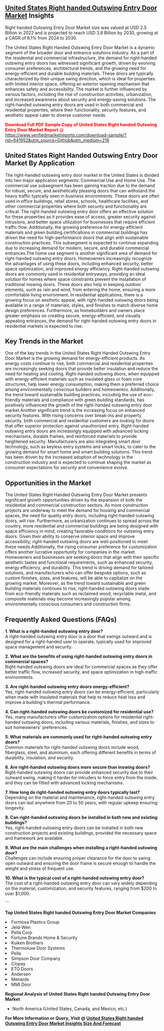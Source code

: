 <h2><a href="https://www.verifiedmarketreports.com/download-sample/?rid=641952&amp;utm_source=Github&amp;utm_medium=216" target="_blank">United States Right handed Outswing Entry Door Market</a> Insights</h2><p>Right handed Outswing Entry Door Market size was valued at USD 2.5 Billion in 2022 and is projected to reach USD 3.8 Billion by 2030, growing at a CAGR of 6.1% from 2024 to 2030.</p><p><p>The United States Right Handed Outswing Entry Door Market is a dynamic segment of the broader door and entrance solutions industry. As a part of the residential and commercial infrastructure, the demand for right-handed outswing entry doors has witnessed significant growth, driven by evolving consumer preferences, architectural trends, and the growing need for energy-efficient and durable building materials. These doors are typically characterized by their unique swing direction, which is ideal for properties with limited interior space, offering an exterior opening mechanism that enhances safety and accessibility. The market is further influenced by various factors, including the rise of construction activities, urbanization, and increased awareness about security and energy-saving solutions. The right-handed outswing entry doors are used in both commercial and residential properties, where their functionality, security features, and aesthetic appeal cater to diverse customer needs. <p><span class=""><span style="color: #ff0000;"><strong>Download Full PDF Sample Copy of United States Right handed Outswing Entry Door Market Report</strong> @ </span><a href="https://www.verifiedmarketreports.com/download-sample/?rid=641952&amp;utm_source=Github&amp;utm_medium=216" target="_blank">https://www.verifiedmarketreports.com/download-sample/?rid=641952&amp;utm_source=Github&amp;utm_medium=216</a></span></p></p><h2>United States Right Handed Outswing Entry Door Market By Application</h2><p>The right-handed outswing entry door market in the United States is divided into two major application segments: Commercial Use and Home Use. The commercial use subsegment has been gaining traction due to the demand for robust, secure, and aesthetically pleasing doors that can withstand the heavy traffic typically seen in business environments. These doors are often used in office buildings, retail stores, schools, healthcare facilities, and other commercial properties where both security and functionality are critical. The right-handed outswing entry door offers an effective solution for these properties as it provides ease of access, greater security against intrusions, and better space utilization for businesses that require efficient traffic flow. Additionally, the growing preference for energy-efficient materials and green building certifications in commercial buildings has driven the need for high-performance doors that align with sustainable construction practices. This subsegment is expected to continue expanding due to increasing demand for modern, secure, and durable commercial entrances.The home use segment is another significant area of demand for right-handed outswing entry doors. Homeowners increasingly recognize the advantages of using these doors, including enhanced security, better space optimization, and improved energy efficiency. Right-handed outswing doors are commonly used in residential entryways, providing an ideal solution for homes where space constraints prevent the installation of traditional inswing doors. These doors also help in keeping outdoor elements, such as rain and wind, from entering the home, ensuring a more comfortable living environment. In residential applications, there is a growing focus on aesthetic appeal, with right-handed outswing doors being available in a range of materials, styles, and finishes to match diverse home design preferences. Furthermore, as homebuilders and owners place greater emphasis on creating secure, energy-efficient, and visually appealing entrances, the demand for right-handed outswing entry doors in residential markets is expected to rise.<h2>Key Trends in the Market</h2><p>One of the key trends in the United States Right Handed Outswing Entry Door Market is the growing demand for energy-efficient products. As energy costs continue to rise, both commercial and residential properties are increasingly seeking doors that provide better insulation and reduce the need for heating and cooling. Right-handed outswing doors, when equipped with energy-efficient materials such as insulated glass or foam core structures, help lower energy consumption, making them a preferred choice among environmentally conscious builders and homeowners. Additionally, the trend toward sustainable building practices, including the use of eco-friendly materials and compliance with green building standards, has positively influenced the growth of the right-handed outswing entry door market.Another significant trend is the increasing focus on enhanced security features. With rising concerns over break-ins and property security, both commercial and residential customers are looking for doors that offer superior protection against unauthorized entry. Right-handed outswing entry doors are increasingly equipped with advanced locking mechanisms, durable frames, and reinforced materials to provide heightened security. Manufacturers are also integrating smart door technology, such as keyless entry systems and smart locks, to cater to the growing demand for smart home and smart building solutions. This trend has been driven by the increased adoption of technology in the construction industry and is expected to continue shaping the market as consumer expectations for security and convenience evolve.<h2>Opportunities in the Market</h2><p>The United States Right Handed Outswing Entry Door Market presents significant growth opportunities driven by the expansion of both the residential and commercial construction sectors. As more construction projects are underway to meet the demand for housing and commercial spaces, the need for quality entry doors, including right-handed outswing doors, will rise. Furthermore, as urbanization continues to spread across the country, more residential and commercial buildings are being designed with space efficiency in mind, creating favorable conditions for outswing entry doors. Given their ability to conserve interior space and improve accessibility, right-handed outswing doors are well-positioned to meet these needs.Additionally, the rising consumer preference for customization offers another lucrative opportunity for companies in the market. Homeowners and businesses are seeking doors that align with their specific aesthetic tastes and functional requirements, such as enhanced security, energy efficiency, and durability. This trend is driving demand for tailored solutions, and manufacturers who can offer bespoke options, such as custom finishes, sizes, and features, will be able to capitalize on the growing market. Moreover, as the trend toward sustainable and green building materials continues to rise, right-handed outswing doors made from eco-friendly materials such as reclaimed wood, recyclable metal, and composite materials may become increasingly popular among environmentally conscious consumers and construction firms. <h2>Frequently Asked Questions (FAQs)</h2><p><strong>1. What is a right-handed outswing entry door?</strong><br>A right-handed outswing entry door is a door that swings outward and is designed for a right-handed user to operate, typically used for improved space management and security.</p><p><strong>2. What are the benefits of using right-handed outswing entry doors in commercial spaces?</strong><br>Right-handed outswing doors are ideal for commercial spaces as they offer better traffic flow, increased security, and space optimization in high-traffic environments.</p><p><strong>3. Are right-handed outswing entry doors energy-efficient?</strong><br>Yes, right-handed outswing entry doors can be energy-efficient, particularly when made with insulated materials that help to reduce heat loss and improve a building's thermal performance.</p><p><strong>4. Can right-handed outswing doors be customized for residential use?</strong><br>Yes, many manufacturers offer customization options for residential right-handed outswing doors, including various materials, finishes, and sizes to suit homeowners' preferences.</p><p><strong>5. What materials are commonly used for right-handed outswing entry doors?</strong><br>Common materials for right-handed outswing doors include wood, fiberglass, steel, and aluminum, each offering different benefits in terms of durability, insulation, and security.</p><p><strong>6. Are right-handed outswing doors more secure than inswing doors?</strong><br>Right-handed outswing doors can provide enhanced security due to their outward swing, making it harder for intruders to force entry from the inside, and they can be fitted with advanced locking mechanisms.</p><p><strong>7. How long do right-handed outswing entry doors typically last?</strong><br>Depending on the material and maintenance, right-handed outswing entry doors can last anywhere from 20 to 50 years, with regular upkeep ensuring longevity.</p><p><strong>8. Can right-handed outswing doors be installed in both new and existing buildings?</strong><br>Yes, right-handed outswing entry doors can be installed in both new construction projects and existing buildings, provided the necessary space and framework are available.</p><p><strong>9. What are the main challenges when installing a right-handed outswing door?</strong><br>Challenges can include ensuring proper clearance for the door to swing open outward and ensuring the door frame is secure enough to handle the weight and stress of frequent use.</p><p><strong>10. What is the typical cost of a right-handed outswing entry door?</strong><br>The cost of a right-handed outswing entry door can vary widely depending on the material, customization, and security features, ranging from $200 to over $1,000.</p>```</p><p><strong>Top United States Right handed Outswing Entry Door Market Companies</strong></p><div data-test-id=""><p><li>Formosa Plastics Group</li><li> Jeld-Wen</li><li> Pella Corp</li><li> Fortune Brands Home & Security</li><li> Kuiken Brothers</li><li> Thermoluxe Door Systems</li><li> Pella</li><li> Simpson Door Company</li><li> Clopay</li><li> ETO Doors</li><li> Andersen</li><li> Menards</li><li> MMI Door</li></p><div><strong>Regional Analysis of&nbsp;United States Right handed Outswing Entry Door Market</strong></div><ul><li dir="ltr"><p dir="ltr">North America&nbsp;(United States, Canada, and Mexico, etc.)</p></li></ul><p><strong>For More Information or Query, Visit @&nbsp;</strong><strong><a href="https://www.verifiedmarketreports.com/product/right-handed-outswing-entry-door-market/?utm_source=Github&amp;utm_medium=216" target="_blank">United States Right handed Outswing Entry Door Market Insights Size And Forecast</a></strong></p></div>
